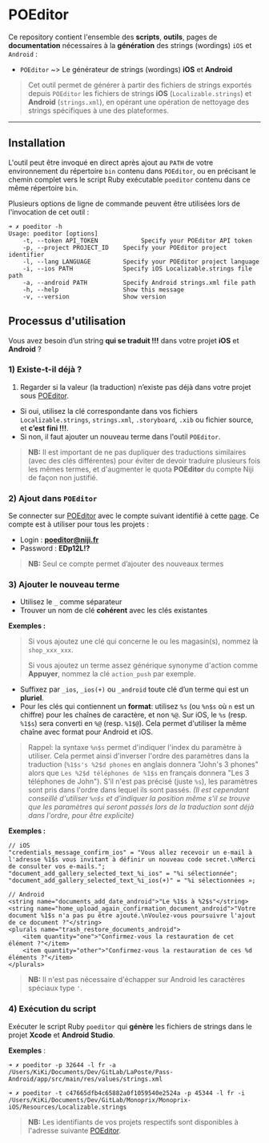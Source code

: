# POEditor

Ce repository contient l'ensemble des **scripts**, **outils**, pages de **documentation** nécessaires à la **génération** des strings (wordings) `iOS` et `Android` :

* `POEditor` ~> Le générateur de strings (wordings) **iOS** et **Android**

> Cet outil permet de générer à partir des fichiers de strings exportés depuis `POEditor` les fichiers de strings **iOS** (`Localizable.strings`) et **Android** (`strings.xml`), en opérant une opération de nettoyage des strings spécifiques à une des plateformes.

---

## Installation

L'outil peut être invoqué en direct après ajout au `PATH` de votre environnement du répertoire `bin` contenu dans `POEditor`, ou en précisant le chemin complet vers le script Ruby exécutable `poeditor` contenu dans ce même répertoire `bin`.

Plusieurs options de ligne de commande peuvent être utilisées lors de l'invocation de cet outil :

```
➜ ✗ poeditor -h
Usage: poeditor [options]
    -t, --token API_TOKEN            Specify your POEditor API token
    -p, --project PROJECT_ID    Specify your POEditor project identifier
    -l, --lang LANGUAGE         Specify your POEditor project language
    -i, --ios PATH              Specify iOS Localizable.strings file path
    -a, --android PATH          Specify Android strings.xml file path
    -h, --help                  Show this message
    -v, --version               Show version
```

## Processus d'utilisation

Vous avez besoin d’un string **qui se traduit !!!** dans votre projet **iOS** et **Android** ?

### 1) Existe-t-il déjà ?

1) Regarder si la valeur (la traduction) n’existe pas déjà dans votre projet sous [POEditor](https://poeditor.com).

* Si oui, utilisez la clé correspondante dans vos fichiers `Localizable.strings`,  `strings.xml`, `.storyboard`, `.xib` ou fichier source, et **c’est fini !!!**.
* Si non, il faut ajouter un nouveau terme dans l'outil `POEditor`.

> **NB:** Il est important de ne pas dupliquer des traductions similaires (avec des clés différentes) pour éviter de devoir traduire plusieurs fois les mêmes termes, et d'augmenter le quota **POEditor** du compte Niji de façon non justifié.

### 2) Ajout dans `POEditor`

Se connecter sur [POEditor](https://poeditor.com) avec le compte suivant identifié à cette [page](http://redmine-niji/redmine/projects/niji-outils-transverses/wiki/Poeditor_compte). Ce compte est à utiliser pour tous les projets :

* Login : **poeditor@niji.fr**
* Password : **EDp12L!?**

> **NB:** Seul ce compte permet d’ajouter des nouveaux termes

### 3) Ajouter le nouveau terme

* Utilisez le `_` comme séparateur
* Trouver un nom de clé **cohérent** avec les clés existantes

**Exemples :**
> 
> Si vous ajoutez une clé qui concerne le ou les magasin(s), nommez là
> `shop_xxx_xxx`.
> 
> Si vous ajoutez un terme assez générique synonyme d'action comme **Appuyer**, nommez la clé `action_push` par exemple.

* Suffixez par `_ios`, `_ios(+)` ou `_android` toute clé d’un terme qui est un **pluriel**.
* Pour les clés qui contiennent un **format**: utilisez `%s` (ou `%n$s` où `n` est un chiffre) pour les chaînes de caractère, et non `%@`. Sur iOS, le `%s` (resp. `%1$s`) sera converti en `%@` (resp. `%1$@`). Cela permet d'utiliser la même chaîne avec format pour Android et iOS.

> Rappel: la syntaxe `%n$s` permet d'indiquer l'index du paramètre à utiliser. Cela permet ainsi d'inverser l'ordre des paramètres dans la traduction (`%1$s's %2$d phones` en anglais donnera "John's 3 phones" alors que `Les %2$d téléphones de %1$s` en français donnera "Les 3 téléphones de John"). S'il n'est pas précisé (juste `%s`), les paramètres sont pris dans l'ordre dans lequel ils sont passés. _(Il est cependant conseillé d'utiliser `%n$s` et d'indiquer la position même s'il se trouve que les paramètres qui seront passés lors de la traduction sont déjà dans l'ordre, pour être explicite)_

**Exemples :**

```
// iOS
"credentials_message_confirm_ios" = "Vous allez recevoir un e-mail à l'adresse %1$s vous invitant à définir un nouveau code secret.\nMerci de consulter vos e-mails.";
"document_add_gallery_selected_text_%i_ios" = "%i sélectionnée";
"document_add_gallery_selected_text_%i_ios(+)" = "%i sélectionnées »;

// Android
<string name="documents_add_date_android">"Le %1$s à %2$s"</string>
<string name="home_upload_again_confirmation_document_android">"Votre document %1$s n'a pas pu être ajouté.\nVoulez-vous poursuivre l'ajout de ce document ?"</string>
<plurals name="trash_restore_documents_android">
    <item quantity="one">"Confirmez-vous la restauration de cet élément ?"</item>
    <item quantity="other">"Confirmez-vous la restauration de ces %d éléments ?"</item>
</plurals>
```
> **NB:** Il n'est pas nécessaire d'échapper sur Android les caractères spéciaux type `'`.

### 4) Exécution du script

Exécuter le script Ruby `poeditor` qui **génère** les fichiers de strings dans le projet **Xcode** et **Android Studio**.

**Exemples** :

```
➜ ✗ poeditor -p 32644 -l fr -a /Users/KiKi/Documents/Dev/GitLab/LaPoste/Pass-Android/app/src/main/res/values/strings.xml
```

```
➜ ✗ poeditor -t c47665dfb4c65882a0f1059540e2524a -p 45344 -l fr -i /Users/KiKi/Documents/Dev/GitLab/Monoprix/Monoprix-iOS/Resources/Localizable.strings
```

> **NB:** Les identifiants de vos projets respectifs sont disponibles à l'adresse suivante [POEditor](https://poeditor.com/account/api).
